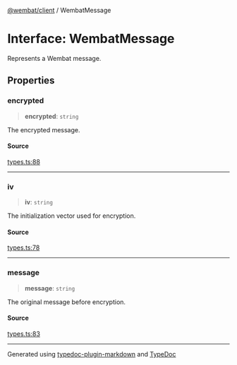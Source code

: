 [@wembat/client](../exports.md) / WembatMessage

# Interface: WembatMessage

Represents a Wembat message.

## Properties

### encrypted

> **encrypted**: `string`

The encrypted message.

#### Source

[types.ts:88](https://github.com/lmarschall/wembat/blob/6919e5d/src/types.ts#L88)

***

### iv

> **iv**: `string`

The initialization vector used for encryption.

#### Source

[types.ts:78](https://github.com/lmarschall/wembat/blob/6919e5d/src/types.ts#L78)

***

### message

> **message**: `string`

The original message before encryption.

#### Source

[types.ts:83](https://github.com/lmarschall/wembat/blob/6919e5d/src/types.ts#L83)

***

Generated using [typedoc-plugin-markdown](https://www.npmjs.com/package/typedoc-plugin-markdown) and [TypeDoc](https://typedoc.org/)
